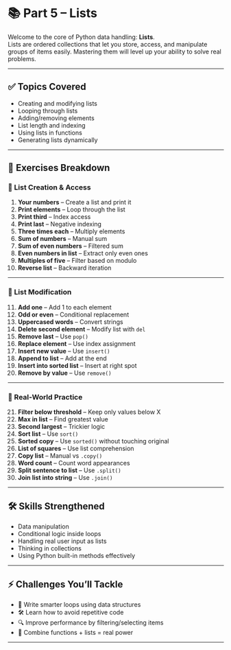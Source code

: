 # 📚 Part 5 – Lists

Welcome to the core of Python data handling: **Lists**.  
Lists are ordered collections that let you store, access, and manipulate groups of items easily. Mastering them will level up your ability to solve real problems.

---

## ✅ Topics Covered

- Creating and modifying lists  
- Looping through lists  
- Adding/removing elements  
- List length and indexing  
- Using lists in functions  
- Generating lists dynamically  

---

## 🧠 Exercises Breakdown

### 🔢 List Creation & Access
1. **Your numbers** – Create a list and print it  
2. **Print elements** – Loop through the list  
3. **Print third** – Index access  
4. **Print last** – Negative indexing  
5. **Three times each** – Multiply elements  
6. **Sum of numbers** – Manual sum  
7. **Sum of even numbers** – Filtered sum  
8. **Even numbers in list** – Extract only even ones  
9. **Multiples of five** – Filter based on modulo  
10. **Reverse list** – Backward iteration  

---

### 🔁 List Modification
11. **Add one** – Add 1 to each element  
12. **Odd or even** – Conditional replacement  
13. **Uppercased words** – Convert strings  
14. **Delete second element** – Modify list with `del`  
15. **Remove last** – Use `pop()`  
16. **Replace element** – Use index assignment  
17. **Insert new value** – Use `insert()`  
18. **Append to list** – Add at the end  
19. **Insert into sorted list** – Insert at right spot  
20. **Remove by value** – Use `remove()`  

---

### 🎯 Real-World Practice
21. **Filter below threshold** – Keep only values below X  
22. **Max in list** – Find greatest value  
23. **Second largest** – Trickier logic  
24. **Sort list** – Use `sort()`  
25. **Sorted copy** – Use `sorted()` without touching original  
26. **List of squares** – Use list comprehension  
27. **Copy list** – Manual vs `.copy()`  
28. **Word count** – Count word appearances  
29. **Split sentence to list** – Use `.split()`  
30. **Join list into string** – Use `.join()`  

---

## 🛠️ Skills Strengthened

- Data manipulation  
- Conditional logic inside loops  
- Handling real user input as lists  
- Thinking in collections  
- Using Python built-in methods effectively  

---

## ⚡ Challenges You’ll Tackle

- 🧠 Write smarter loops using data structures  
- 🛠️ Learn how to avoid repetitive code  
- 🔍 Improve performance by filtering/selecting items  
- 🔁 Combine functions + lists = real power  

---
